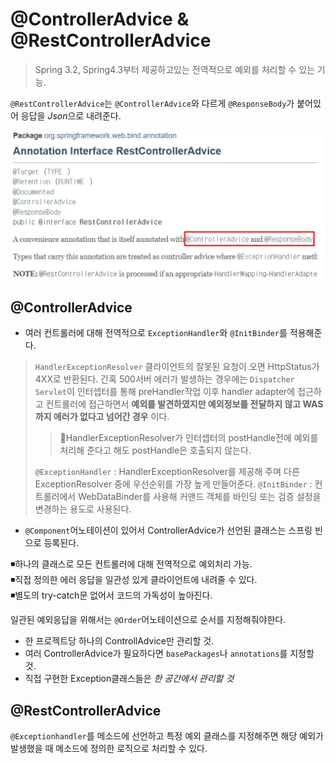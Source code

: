 
#  @ControllerAdvice & @RestControllerAdvice 
> Spring 3.2, Spring4.3부터 제공하고있는 전역적으로 예외를 처리할 수 있는 기능. 

<code>@RestControllerAdvice</code>는 <code>@ControllerAdvice</code>와 다르게 <code>@ResponseBody</code>가 붙어있어 응답을 *Json*으로 내려준다.

![img.png](img.png)
## @ControllerAdvice 
* 여러 컨트롤러에 대해 전역적으로 <code>ExceptionHandler</code>와 <code>@InitBinder</code>를 적용해준다.
> <code>HandlerExceptionResolver</code> 클라이언트의 잘못된 요청이 오면 HttpStatus가 4XX로 반환된다. 
간혹 500서버 에러가 발생하는 경우에는 <code>Dispatcher Servlet</code>이 인터셉터를 통해 preHandler작업 이후 handler adapter에 접근하고 컨트롤러에 접근하면서 **예외를 발견하였지만 예외정보를 전달하지 않고 WAS까지 에러가 없다고 넘어간 경우** 이다. 
>>📒HandlerExceptionResolver가 인터셉터의 postHandle전에 예외를 처리해 준다고 해도 postHandle은 호출되지 않는다.
> 
><code>@ExceptionHandler</code> : HandlerExceptionResolver를 제공해 주며 다른 ExceptionResolver 중에 우선순위를 가장 높게 만들어준다.
><code>@InitBinder</code> : 컨트롤러에서 WebDataBinder를 사용해 커맨드 객체를 바인딩 또는 검증 설정을 변경하는 용도로 사용된다. 
* <code>@Component</code>어노테이션이 있어서 ControllerAdvice가 선언된 클래스는 스프링 빈으로 등록된다. 

◾하나의 클래스로 모든 컨트롤러에 대해 전역적으로 예외처리 가능.<br/> 
◾직접 정의한 에러 응답을 일관성 있게 클라이언트에 내려줄 수 있다. <br/>
◾별도의 try-catch문 없어서 코드의 가독성이 높아진다. 

일관된 예외응답을 위해서는 <code>@Order</code>어노테이션으로 순서를 지정해줘야한다. 
- 한 프로젝트당 하나의 ControllAdvice만 관리할 것.
- 여러 ControllerAdvice가 필요하다면 <code>basePackages</code>나 <code>annotations</code>를 지정할 것.
- 직접 구현한 Exception클래스들은 *한 공간에서 관리할 것*

## @RestControllerAdvice 

<code>@Exceptionhandler</code>를 메소드에 선언하고 특정 예외 클래스를 지정해주면 해당 예외가 발생했을 때 메소드에 정의한 로직으로 처리할 수 있다.